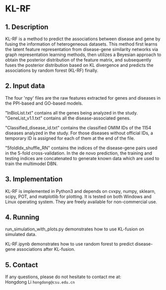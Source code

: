 # KL-RF
## 1. Description
KL-RF is a method to predict the associations between disease and gene by fusing the information of heterogeneous datasets. This method first learns the latent feature representation from disease-gene similarity networks via graph representation learning methods, then utilizes a Beyesian approach to obtain the posterior distribution of the feature matrix, and subsequently fuses the posterior distribution based on KL divergence and predicts the associations by random forest (KL-RF) finally.

## 2. Input data
The four 'npy' files are the raw features extracted for genes and diseases in the PPI-based and GO-based models.

"InBioList.txt" contains all the genes being analyzed in the study. "GeneList_v1.1.txt" contains all the disease-associated genes.

"Classified_disease_id.txt" contains the classified OMIM IDs of the 1154 diseases analyzed in the study. For those diseases without official IDs, a temporary ID is assigned for each of them at the end of the file.

"5foldIdx_shuffle_RN" contains the indices of the disease-gene pairs used in the 5-fold cross-validation. In the de novo prediction, the training and testing indices are concatenated to generate known data which are used to train the multimodel DBN.

## 3. Implementation

KL-RF is implemented in Python3 and depends on cvxpy, numpy, sklearn, scipy, POT, and matplotlib for plotting. It is tested on both Windows and Linux operating system. They are freely available for non-commercial use.<br>

## 4. Running
run_simulation_with_plots.py demonstrates how to use KL-fusion on simulated data.

KL-RF.ipynb demonstrates how to use random forest to predict disease-gene associations after KL-fusion.

## 5. Contact
If any questions, please do not hesitate to contact me at:
<br>
Hongdong Li `hongdong@csu.edu.cn`


